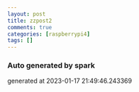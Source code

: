 ```yaml
---
layout: post
title: zzpost2
comments: true
categories: [raspberrypi4]
tags: []
---
```


### Auto generated by spark
generated at 2023-01-17 21:49:46.243369
